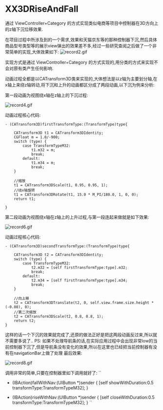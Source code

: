 # XX3DRiseAndFall
通过 ViewController+Category 的方式实现类似电商等项目中控制器在3D方向上的z轴下沉位移效果.

在项目过程中所涉及到的一个需求,效果和天猫京东等的那种控制器下沉,然后具体商品型号类型等的展示view弹出的效果差不多,经过一些研究查阅之后做了一个非常简单的实现,大体效果如下:
![record2.gif](http://upload-images.jianshu.io/upload_images/1717878-706406afe9762662.gif?imageMogr2/auto-orient/strip)

实现方式是通过 ViewController+Category 的方式实现的,用分类的方式来实现不会对原有类产生任何影响.

动画过程全都是以CATransform3D类来实现的,大体想法是以z轴为主要划分轴,在x轴上来绕z轴转动,将下沉和上升的动画都区分成了两段动画,以下沉为例来分析:

第一段动画为视图绕x轴在z轴上的下沉过程:

![record4.gif](http://upload-images.jianshu.io/upload_images/1717878-88feddf921f6a746.gif?imageMogr2/auto-orient/strip)


动画过程核心代码:
```
- (CATransform3D)firstTransformType:(TransformType)type{
    
    CATransform3D t1 = CATransform3DIdentity;
    CGFloat m = 1.0/-900;
    switch (type) {
        case TransformTypeM32:
            t1.m32 = m;
            break;
        default:
            t1.m34 = m;
            break;
    }
    
    //缩放
    t1 = CATransform3DScale(t1, 0.95, 0.95, 1);
    //绕x轴旋转
    t1 = CATransform3DRotate(t1, 15.0 * M_PI/180.0, 1, 0, 0);
    return t1;
    
}
```

第二段动画为视图绕x轴在z轴上的上升过程,与第一段连起来做就是如下效果:


![record6.gif](http://upload-images.jianshu.io/upload_images/1717878-d50c6fdfa8e570d6.gif?imageMogr2/auto-orient/strip)


动画过程核心代码:
```
- (CATransform3D)secondTransformType:(TransformType)type{
    
    CATransform3D t2 = CATransform3DIdentity;
    switch (type) {
        case TransformTypeM32:
            t2.m32 = [self firstTransformType:type].m32;
            break;
        default:
            t2.m34 = [self firstTransformType:type].m34;
            break;
    }
    
    //向上移
    t2 = CATransform3DTranslate(t2, 0, self.view.frame.size.height * (-0.08), 0);
    //第二次缩放
    t2 = CATransform3DScale(t2, 0.8, 0.8, 1);
    return t2;
}
```
这样的话一个下沉的效果就完成了,还原的做法正好是把这两段动画反过来,所以就不需要多说了..
PS: 如果不处理导航条的话,在实际应用过程中会出现非常low的当前控制器下沉了,但是导航条没有变化的效果,所以在这里也已经把当前控制器有没有在navigationBar上做了处理
最后效果:

![record8.gif](http://upload-images.jianshu.io/upload_images/1717878-5ead63e249f4de06.gif?imageMogr2/auto-orient/strip)

调用非常的简单,只要在控制器里如下调用就好了:
``
- (IBAction)fallWithNav:(UIButton *)sender {
    [self showWithDuration:0.5 transformType:TransformTypeM32];
}

- (IBAction)riseWithNav:(UIButton *)sender {
    [self closeWithDuration:0.5 transformType:TransformTypeM32];
}
``
